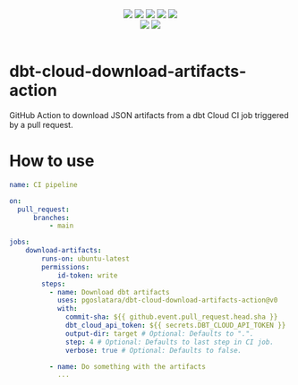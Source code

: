 
<div align="center">
  <a>
	<img src="https://img.shields.io/github/release/pgoslatara/dbt-cloud-download-artifacts-action.svg?logo=github">
  </a>
  <a>
	<img src="https://github.com/pgoslatara/dbt-cloud-download-artifacts-action/actions/workflows/ci_pipeline.yml/badge.svg">
  </a>
  <a>
	<img src="https://img.shields.io/badge/License-MIT-yellow.svg">
  </a>
  <a>
	<img src="https://img.shields.io/github/last-commit/pgoslatara/dbt-cloud-download-artifacts-action/main">
  </a>
  <a>
	<img src="https://img.shields.io/github/commits-since/pgoslatara/dbt-cloud-download-artifacts-action/latest">
  </a>
</div>

<div align="center">
  <a>
	<img src="https://img.shields.io/badge/style-ruff-41B5BE?style=flat">
  </a>
  <a>
	<img src="https://www.aschey.tech/tokei/github/pgoslatara/dbt-cloud-download-artifacts-action?category=code">
  </a>
</div>
<br/>

# dbt-cloud-download-artifacts-action

GitHub Action to download JSON artifacts from a dbt Cloud CI job triggered by a pull request.

# How to use

```yaml
name: CI pipeline

on:
  pull_request:
      branches:
          - main

jobs:
    download-artifacts:
        runs-on: ubuntu-latest
        permissions:
            id-token: write
        steps:
          - name: Download dbt artifacts
            uses: pgoslatara/dbt-cloud-download-artifacts-action@v0
            with:
              commit-sha: ${{ github.event.pull_request.head.sha }}
              dbt_cloud_api_token: ${{ secrets.DBT_CLOUD_API_TOKEN }}
              output-dir: target # Optional: Defaults to ".".
              step: 4 # Optional: Defaults to last step in CI job.
              verbose: true # Optional: Defaults to false.

          - name: Do something with the artifacts
            ...
```
